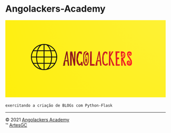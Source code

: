 # Angolackers-Academy

[![logo-angolackers](../app/static/img/logo/05.png)](https://angolackers-academy.github.io/intro "Pressione a imagem para conhecer a Angolackers!")

    exercitando a criação de BLOGs com Python-Flask

---

&copy; 2021 [Angolackers Academy](https://angolackers-academy.github.io/intro) \
&trade; [ArtesGC](https://artesgc.home.blog)
